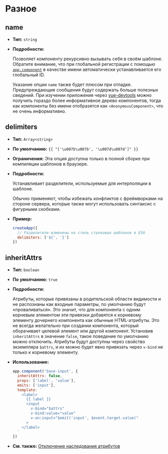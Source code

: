 # Разное

## name

- **Тип:** `string`

- **Подробности:**

  Позволяет компоненту рекурсивно вызывать себя в своём шаблоне. Обратите внимание, что при глобальной регистрации с помощью [`app.component`](application-api.md#component) в качестве имени автоматически устанавливается его глобальный ID.

  Указание опции `name` также будет плюсом при отладке. Предупреждающие сообщения будут содержать больше полезных сведений. При изучении приложения через [vue-devtools](https://github.com/vuejs/vue-devtools) можно получить гораздо более информативное дерево компонентов, тогда как компоненты без имени отобразятся как `<AnonymousComponent>`, что не очень информативно.

## delimiters

- **Тип:** `Array<string>`

- **По умолчанию:** `{{ "['\u007b\u007b', '\u007d\u007d']" }}`

- **Ограничения:** Эта опция доступна только в полной сборке при компиляции шаблонов в браузере.

- **Подробности:**

  Устанавливает разделители, используемые для интерполяции в шаблоне.

  Обычно применяют, чтобы избежать конфликтов с фреймворками на стороне сервера, которые также могут использовать синтаксис с фигурными скобками.

- **Пример:**

  ```js
  createApp({
    // Разделители изменены на стиль строковых шаблонов в ES6
    delimiters: ['${', '}']
  })
  ```

## inheritAttrs

- **Тип:** `boolean`

- **По умолчанию:** `true`

- **Подробности:**

  Атрибуты, которые привязаны в родительской области видимости и не распознаны как входные параметры, по умолчанию будут «проваливаться». Это значит, что для компонента с одним корневым элементом эти привязки добавятся к корневому элементу дочернего компонента как обычные HTML-атрибуты. Это не всегда желательно при создании компонента, который оборачивает целевой элемент или другой компонент. Установив `inheritAttrs` в значение `false`, такое поведение по умолчанию можно отключить. Атрибуты будут доступны через свойство экземпляра `$attrs`, и их можно будет явно привязать через `v-bind` не только к корневому элементу.

- **Использование:**

  ```js
  app.component('base-input', {
    inheritAttrs: false,
    props: ['label', 'value'],
    emits: ['input'],
    template: `
      <label>
        {{ label }}
        <input
          v-bind="$attrs"
          v-bind:value="value"
          v-on:input="$emit('input', $event.target.value)"
        >
      </label>
    `
  })
  ```

- **См. также:** [Отключение наследования атрибутов](../guide/component-attrs.md#отключение-наследования-атрибутов)
